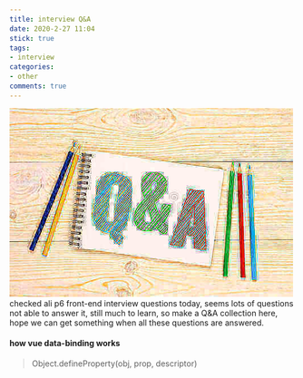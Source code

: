 ```yaml
---
title: interview Q&A
date: 2020-2-27 11:04
stick: true
tags:
- interview
categories:
- other
comments: true
---
```

![image](/qna.jpeg)
checked ali p6 front-end interview questions today, seems lots of questions not able to answer it, still much to learn, so make a Q&A collection here, hope we can get something when all these questions are answered.
<!-- more -->

#### how vue data-binding works

> Object.defineProperty(obj, prop, descriptor)
